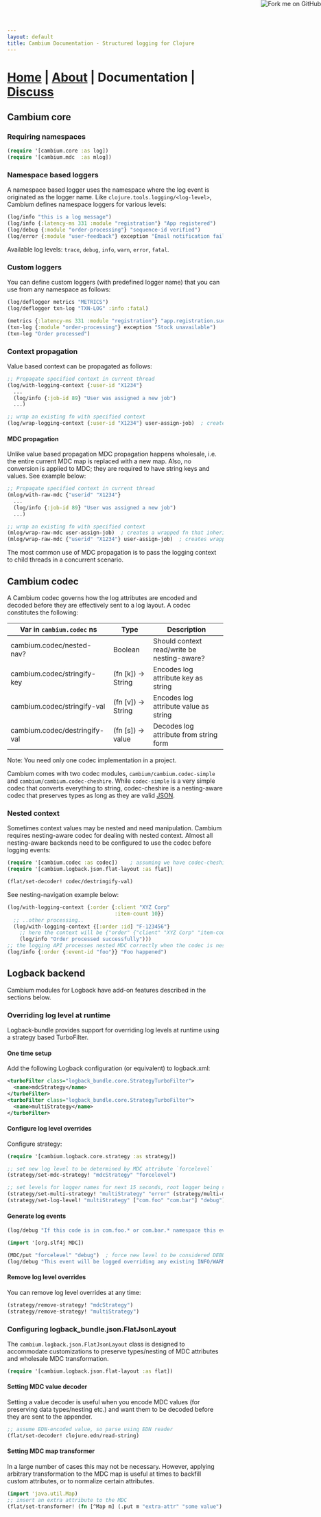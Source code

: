 ```yaml
---
layout: default
title: Cambium Documentation - Structured logging for Clojure
---
```

# [Home](/) | [About](/about.html) | Documentation | [Discuss](/discuss.html)

## Cambium core

### Requiring namespaces

```clojure
(require '[cambium.core :as log])
(require '[cambium.mdc  :as mlog])
```

### Namespace based loggers

A namespace based logger uses the namespace where the log event is originated as the logger name. Like
`clojure.tools.logging/<log-level>`, Cambium defines namespace loggers for various levels:

```clojure
(log/info "this is a log message")                                          ; simple message logging
(log/info {:latency-ms 331 :module "registration"} "App registered")        ; context and message
(log/debug {:module "order-processing"} "sequence-id verified")
(log/error {:module "user-feedback"} exception "Email notification failed") ; context, exception, msg
```

Available log levels: `trace`, `debug`, `info`, `warn`, `error`, `fatal`.

### Custom loggers

You can define custom loggers (with predefined logger name) that you can use from any namespace as follows:

```clojure
(log/deflogger metrics "METRICS")
(log/deflogger txn-log "TXN-LOG" :info :fatal)

(metrics {:latency-ms 331 :module "registration"} "app.registration.success") ; context and message
(txn-log {:module "order-processing"} exception "Stock unavailable")          ; context, exception, msg
(txn-log "Order processed")                                                   ; simple message logging
```

### Context propagation

Value based context can be propagated as follows:

```clojure
;; Propagate specified context in current thread
(log/with-logging-context {:user-id "X1234"}
  ...
  (log/info {:job-id 89} "User was assigned a new job")
  ...)

;; wrap an existing fn with specified context
(log/wrap-logging-context {:user-id "X1234"} user-assign-job)  ; creates a wrapped fn
```

#### MDC propagation

Unlike value based propagation MDC propagation happens wholesale, i.e. the entire current MDC map is replaced with a
new map. Also, no conversion is applied to MDC; they are required to have string keys and values. See example below:

```clojure
;; Propagate specified context in current thread
(mlog/with-raw-mdc {"userid" "X1234"}
  ...
  (log/info {:job-id 89} "User was assigned a new job")
  ...)

;; wrap an existing fn with specified context
(mlog/wrap-raw-mdc user-assign-job)  ; creates a wrapped fn that inherits current context
(mlog/wrap-raw-mdc {"userid" "X1234"} user-assign-job)  ; creates wrapped fn inheriting specified context
```

The most common use of MDC propagation is to pass the logging context to child threads in a concurrent scenario.


## Cambium codec

A Cambium codec governs how the log attributes are encoded and decoded before they are effectively sent to a log
layout. A codec constitutes the following:

| Var in `cambium.codec` ns     | Type               | Description                                 |
|-------------------------------|--------------------|---------------------------------------------|
| cambium.codec/nested-nav?     | Boolean            | Should context read/write be nesting-aware? |
| cambium.codec/stringify-key   | (fn [k]) -> String | Encodes log attribute key as string         |
| cambium.codec/stringify-val   | (fn [v]) -> String | Encodes log attribute value as string       |
| cambium.codec/destringify-val | (fn [s]) -> value  | Decodes log attribute from string form      |

Note: You need only one codec implementation in a project.

Cambium comes with two codec modules, `cambium/cambium.codec-simple` and `cambium/cambium.codec-cheshire`. While
`codec-simple` is a very simple codec that converts everything to string, codec-cheshire is a nesting-aware codec
that preserves types as long as they are valid [JSON](https://en.wikipedia.org/wiki/JSON).

### Nested context

Sometimes context values may be nested and need manipulation. Cambium requires nesting-aware codec for dealing with
nested context. Almost all nesting-aware backends need to be configured to use the codec before logging events:

```clojure
(require '[cambium.codec :as codec])    ; assuming we have codec-cheshire
(require '[cambium.logback.json.flat-layout :as flat])

(flat/set-decoder! codec/destringify-val)
```

See nesting-navigation example below:

```clojure
(log/with-logging-context {:order {:client "XYZ Corp"
                                   :item-count 10}}
  ;; ..other processing..
  (log/with-logging-context {[:order :id] "F-123456"}
    ;; here the context will be {"order" {"client" "XYZ Corp" "item-count" 10 "id" "F-123456"}}
    (log/info "Order processed successfully")))
;; the logging API processes nested MDC correctly when the codec is nesting-capable
(log/info {:order {:event-id "foo"}} "Foo happened")
```

## Logback backend

Cambium modules for Logback have add-on features described in the sections below.

### Overriding log level at runtime

Logback-bundle provides support for overriding log levels at runtime using a strategy based TurboFilter.

#### One time setup

Add the following Logback configuration (or equivalent) to logback.xml:

```xml
<turboFilter class="logback_bundle.core.StrategyTurboFilter">
  <name>mdcStrategy</name>
</turboFilter>
<turboFilter class="logback_bundle.core.StrategyTurboFilter">
  <name>multiStrategy</name>
</turboFilter>
```

#### Configure log level overrides

Configure strategy:

```clojure
(require '[cambium.logback.core.strategy :as strategy])

;; set new log level to be determined by MDC attribute `forcelevel`
(strategy/set-mdc-strategy! "mdcStrategy" "forcelevel")

;; set levels for logger names for next 15 seconds, root logger being set to ERROR
(strategy/set-multi-strategy! "multiStrategy" "error" (strategy/multi-millis-validator 15000))
(strategy/set-log-level! "multiStrategy" ["com.foo" "com.bar"] "debug")
```

#### Generate log events

```clojure
(log/debug "If this code is in com.foo.* or com.bar.* namespace this event will be logged.")

(import '[org.slf4j MDC])

(MDC/put "forcelevel" "debug")  ; force new level to be considered DEBUG
(log/debug "This event will be logged overriding any existing INFO/WARN/ERROR level")
```

#### Remove log level overrides

You can remove log level overrides at any time:

```clojure
(strategy/remove-strategy! "mdcStrategy")
(strategy/remove-strategy! "multiStrategy")
```

### Configuring logback_bundle.json.FlatJsonLayout

The `cambium.logback.json.FlatJsonLayout` class is designed to accommodate customizations to preserve types/nesting
of MDC attributes and wholesale MDC transformation.

```clojure
(require '[cambium.logback.json.flat-layout :as flat])
```

#### Setting MDC value decoder

Setting a value decoder is useful when you encode MDC values (for preserving data types/nesting etc.) and want them
to be decoded before they are sent to the appender.

```clojure
;; assume EDN-encoded value, so parse using EDN reader
(flat/set-decoder! clojure.edn/read-string)
```

#### Setting MDC map transformer

In a large number of cases this may not be necessary. However, applying arbitrary transformation to the MDC map is
useful at times to backfill custom attributes, or to normalize certain attributes.

```clojure
(import 'java.util.Map)
;; insert an extra attribute to the MDC
(flat/set-transformer! (fn [^Map m] (.put m "extra-attr" "some value") m))
```


<a href='https://github.com/cambium-clojure'><img style='position: absolute; top: 0; right: 0; border: 0;' src='https://camo.githubusercontent.com/652c5b9acfaddf3a9c326fa6bde407b87f7be0f4/68747470733a2f2f73332e616d617a6f6e6177732e636f6d2f6769746875622f726962626f6e732f666f726b6d655f72696768745f6f72616e67655f6666373630302e706e67' alt='Fork me on GitHub' data-canonical-src='https://s3.amazonaws.com/github/ribbons/forkme_right_orange_ff7600.png'></a>
